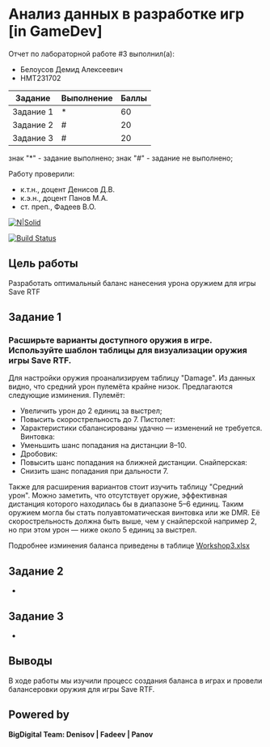 # Анализ данных в разработке игр [in GameDev]
Отчет по лабораторной работе #3 выполнил(а):
- Белоусов Демид Алексеевич
- НМТ231702

| Задание | Выполнение | Баллы |
| ------ | ------ | ------ |
| Задание 1 | * | 60 |
| Задание 2 | # | 20 |
| Задание 3 | # | 20 |

знак "*" - задание выполнено; знак "#" - задание не выполнено;

Работу проверили:
- к.т.н., доцент Денисов Д.В.
- к.э.н., доцент Панов М.А.
- ст. преп., Фадеев В.О.

[![N|Solid](https://cldup.com/dTxpPi9lDf.thumb.png)](https://nodesource.com/products/nsolid)

[![Build Status](https://travis-ci.org/joemccann/dillinger.svg?branch=master)](https://travis-ci.org/joemccann/dillinger)

## Цель работы
Разработать оптимальный баланс нанесения урона оружием для игры Save RTF 

## Задание 1
### Расширьте варианты доступного оружия в игре. Используйте шаблон таблицы для визуализации оружия игры Save RTF.
Для настройки оружия проанализируем таблицу "Damage". Из данных видно, что средний урон пулемёта крайне низок.
Предлагаются следующие изминения. 
Пулемёт:
- Увеличить урон до 2 единиц за выстрел;
- Повысить скорострельность до 7.
Пистолет:
- Характеристики сбалансированы удачно — изменений не требуется.
Винтовка:
- Уменьшить шанс попадания на дистанции 8–10.
- Дробовик:
- Повысить шанс попадания на ближней дистанции.
Снайперская:
- Снизить шанс попадания при дальности 7.

Также для расширения вариантов стоит изучить таблицу "Средний урон". Можно заметить, что отсутствует оружие, эффективная дистанция которого находилась бы в диапазоне 5–6 единиц.
Таким оружием могла бы стать полуавтоматическая винтовка или же DMR. Её скорострельность должна быть выше, чем у снайперской например 2, но при этом урон — ниже около 5  единиц за выстрел.

Подробнее изминения баланса приведены в таблице
[Workshop3.xlsx](https://github.com/user-attachments/files/19494549/Workshop3.xlsx)

## Задание 2
-
## Задание 3
-
## Выводы
В ходе работы мы изучили процесс создания баланса в играх и провели балансеровки оружия для игры Save RTF.

## Powered by

**BigDigital Team: Denisov | Fadeev | Panov**
